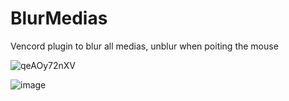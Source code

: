 # BlurMedias
Vencord plugin to blur all medias, unblur when poiting the mouse

![qeAOy72nXV](https://github.com/user-attachments/assets/9edef370-858c-4500-91cf-1f0c84cf36ca)

![image](https://github.com/user-attachments/assets/f6dbda9d-43ba-4785-94ff-e6e52a501100)

